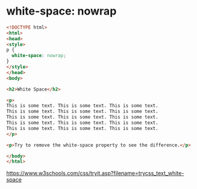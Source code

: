
# white-space: nowrap

```html
<!DOCTYPE html>
<html>
<head>
<style>
p {
  white-space: nowrap;
}
</style>
</head>
<body>

<h2>White Space</h2>

<p>
This is some text. This is some text. This is some text.
This is some text. This is some text. This is some text.
This is some text. This is some text. This is some text.
This is some text. This is some text. This is some text.
This is some text. This is some text. This is some text.
</p>

<p>Try to remove the white-space property to see the difference.</p>

</body>
</html>

```

https://www.w3schools.com/css/tryit.asp?filename=trycss_text_white-space